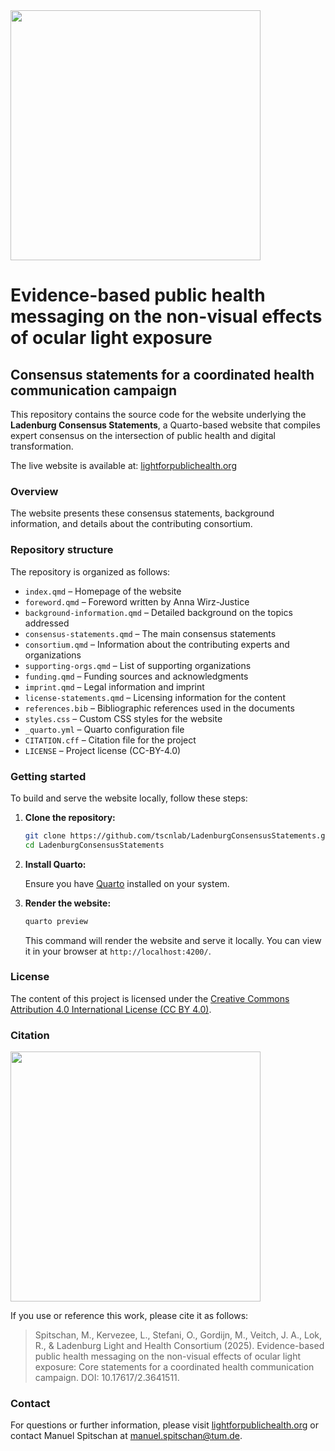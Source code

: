 <img src="https://github.com/tscnlab/Templates/blob/main/logo/logo_with_text-01.png" width="400"/>

# Evidence-based public health messaging on the non-visual effects of ocular light exposure
## Consensus statements for a coordinated health communication campaign

This repository contains the source code for the website underlying the **Ladenburg Consensus Statements**, a Quarto-based website that compiles expert consensus on the intersection of public health and digital transformation.

The live website is available at: [lightforpublichealth.org](https://lightforpublichealth.org/)

### Overview

The website presents these consensus statements, background information, and details about the contributing consortium.

### Repository structure

The repository is organized as follows:

- `index.qmd` – Homepage of the website
- `foreword.qmd` – Foreword written by Anna Wirz-Justice
- `background-information.qmd` – Detailed background on the topics addressed
- `consensus-statements.qmd` – The main consensus statements
- `consortium.qmd` – Information about the contributing experts and organizations
- `supporting-orgs.qmd` – List of supporting organizations
- `funding.qmd` – Funding sources and acknowledgments
- `imprint.qmd` – Legal information and imprint
- `license-statements.qmd` – Licensing information for the content
- `references.bib` – Bibliographic references used in the documents
- `styles.css` – Custom CSS styles for the website
- `_quarto.yml` – Quarto configuration file
- `CITATION.cff` – Citation file for the project
- `LICENSE` – Project license (CC-BY-4.0)

### Getting started

To build and serve the website locally, follow these steps:

1. **Clone the repository:**

   ```bash
   git clone https://github.com/tscnlab/LadenburgConsensusStatements.git
   cd LadenburgConsensusStatements
   ```

2. **Install Quarto:**

   Ensure you have [Quarto](https://quarto.org/docs/get-started/) installed on your system.

3. **Render the website:**

   ```bash
   quarto preview
   ```

   This command will render the website and serve it locally. You can view it in your browser at `http://localhost:4200/`.

### License

The content of this project is licensed under the [Creative Commons Attribution 4.0 International License (CC BY 4.0)](https://creativecommons.org/licenses/by/4.0/).

### Citation

<img src="https://github.com/tscnlab/Templates/blob/main/logo/logo_with_text-01.png" width="400"/>

If you use or reference this work, please cite it as follows:

> Spitschan, M., Kervezee, L., Stefani, O., Gordijn, M., Veitch, J. A., Lok, R., & Ladenburg Light and Health Consortium (2025). Evidence-based public health messaging on the non-visual effects of ocular light exposure: Core statements for a coordinated health communication campaign. DOI: 10.17617/2.3641511.

### Contact

For questions or further information, please visit [lightforpublichealth.org](https://lightforpublichealth.org/) or contact Manuel Spitschan at [manuel.spitschan@tum.de](mailto:manuel.spitschan@tum.de).
